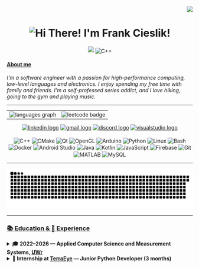 <img align="right" src="https://komarev.com/ghpvc/?username=FranciszekCieslik&color=blue" />
<br>

<h1 align="center">
  <picture>
    <source
      media="(prefers-color-scheme: dark)"
      srcset="https://readme-typing-svg.herokuapp.com/?font=Righteous&size=35&center=true&vCenter=true&width=500&height=70&duration=4000&lines=Hi+There!+😊;+I'm+Frank+Cieslik!;&color=ffffff"
    />
    <source
      media="(prefers-color-scheme: light)"
      srcset="https://readme-typing-svg.herokuapp.com/?font=Righteous&size=35&center=true&vCenter=true&width=500&height=70&duration=4000&lines=Hi+There!+😊;+I'm+Frank+Cieslik!;&color=000000"
    />
    <img
      src="https://readme-typing-svg.herokuapp.com/?font=Righteous&size=35&center=true&vCenter=true&width=500&height=70&duration=4000&lines=Hi+There!+😊;+I'm+Frank+Cieslik!;&color=000000"
      alt="Hi There! I'm Frank Cieslik!"
    />
  </picture>
</h1>

<div align="center">
<tr>
  <picture>
    <source  media="(prefers-color-scheme: dark)" srcset="https://quotes-github-readme.vercel.app/api?type=horizontal&theme=tokyonight" />
    <source  media="(prefers-color-scheme: light)" srcset="https://quotes-github-readme.vercel.app/api?type=horizontal&theme=default" />
    <img src="https://quotes-github-readme.vercel.app/api?type=horizontal&theme=tokyonight" />
  </picture>
  <img src="https://github.com/user-attachments/assets/1259f39e-ba1e-48cb-9af3-bc669871307d" style="height: 200px; vertical-align: middle;" alt="C++" />
</tr>
</div>

#### <ins>About me</ins>
*I'm a software engineer with a passion for high-performance computing, low-level languages and electronics. I enjoy spending my free time with family and friends. I'm a self-professed series addict, and I love hiking, going to the gym and playing music.*

---

<div align="center">

<table style="width:100%">
  <tr>
<!--     <td>
      <picture>
        <source media="(prefers-color-scheme: dark)" srcset="https://streak-stats.demolab.com?user=FranciszekCieslik&locale=en&mode=daily&theme=dracula&hide_border=false&border_radius=5" />
        <source media="(prefers-color-scheme: light)" srcset="https://streak-stats.demolab.com?user=FranciszekCieslik&locale=en&mode=daily&theme=default&hide_border=false&border_radius=5" />
        <img height="175" alt="streak graph" src="https://streak-stats.demolab.com?user=FranciszekCieslik&locale=en&mode=daily&theme=default&hide_border=false&border_radius=5" />
      </picture>
    </td> -->
    <td>
      <picture>
        <source media="(prefers-color-scheme: dark)" srcset="https://github-readme-stats.vercel.app/api/top-langs?username=FranciszekCieslik&locale=en&hide_title=false&layout=compact&card_width=320&langs_count=8&theme=dracula&hide_border=false&hide=Makefile" />
        <source media="(prefers-color-scheme: light)" srcset="https://github-readme-stats.vercel.app/api/top-langs?username=FranciszekCieslik&locale=en&hide_title=false&layout=compact&card_width=320&langs_count=8&theme=default&hide_border=false&hide=Makefile" />
        <img height="175" alt="languages graph" src="https://github-readme-stats.vercel.app/api/top-langs?username=FranciszekCieslik&locale=en&hide_title=false&layout=compact&card_width=320&langs_count=8&theme=default&hide_border=false&hide=Makefile" />
      </picture>
    </td>
    <td>
      <picture>
        <source media="(prefers-color-scheme: dark)" srcset="https://leetcode-badge-showcase.vercel.app/api?username=user1851QS&theme=dracula&border=border&animated=true" />
        <source media="(prefers-color-scheme: light)" srcset="https://leetcode-badge-showcase.vercel.app/api?username=user1851QS&theme=light&border=border&animated=true" />
        <img height="175" alt="leetcode badge" src="https://leetcode-badge-showcase.vercel.app/api?username=user1851QS&theme=light&border=border&animated=true" />
      </picture>
    </td>
  </tr>
</table>

</div>
<div align="center">
  <a href="https://www.linkedin.com/in/franciszek-c-5694b8281/"><img src="https://img.shields.io/static/v1?message=LinkedIn&logo=linkedin&label=&color=0077B5&logoColor=white&labelColor=&style=for-the-badge" height="35" alt="linkedin logo" /></a>
  <a href="mailto:cieslik.franek@gmail.com"><img src="https://img.shields.io/static/v1?message=Gmail&logo=gmail&label=&color=D14836&logoColor=white&labelColor=&style=for-the-badge" height="35" alt="gmail logo" /></a>
  <a href="https://discordapp.com/users/687366623631507507"><img src="https://img.shields.io/static/v1?message=Discord&logo=discord&label=&color=7289DA&logoColor=white&labelColor=&style=for-the-badge" height="35" alt="discord logo" /></a>
  <a href="#"><img src="https://img.shields.io/static/v1?message=Visual%20Studio%20Marketplace&logo=visualstudio&label=&color=e2165e&logoColor=white&labelColor=&style=for-the-badge" height="35" alt="visualstudio logo" /></a>
</div>

<br clest="both">

<div align="center">

<img src="https://cdn.jsdelivr.net/gh/devicons/devicon/icons/cplusplus/cplusplus-original.svg" style="height: 40px; vertical-align: middle;" alt="C++" />
<img src="https://cdn.jsdelivr.net/gh/devicons/devicon/icons/cmake/cmake-original.svg" style="height: 40px; vertical-align: middle;" alt="CMake" />
<img src="https://cdn.jsdelivr.net/gh/devicons/devicon/icons/qt/qt-original.svg" style="height: 40px; vertical-align: middle;" alt="Qt" />
<img src="https://cdn.jsdelivr.net/gh/devicons/devicon/icons/opengl/opengl-original.svg" style="height: 40px; vertical-align: middle;" alt="OpenGL" />
<img src="https://cdn.jsdelivr.net/gh/devicons/devicon/icons/arduino/arduino-original.svg" style="height: 40px; vertical-align: middle;" alt="Arduino" />
<img src="https://cdn.jsdelivr.net/gh/devicons/devicon/icons/python/python-original.svg" style="height: 40px; vertical-align: middle;" alt="Python" />
<img src="https://skillicons.dev/icons?i=linux" style="height: 40px; vertical-align: middle;" alt="Linux" />
<img src="https://cdn.simpleicons.org/gnubash/4EAA25" style="height: 40px; vertical-align: middle;" alt="Bash" />
<img src="https://cdn.jsdelivr.net/gh/devicons/devicon/icons/docker/docker-original.svg" style="height: 40px; vertical-align: middle;" alt="Docker" />
<img src="https://cdn.jsdelivr.net/gh/devicons/devicon/icons/androidstudio/androidstudio-original.svg" style="height: 40px; vertical-align: middle;" alt="Android Studio" />
<img src="https://cdn.jsdelivr.net/gh/devicons/devicon/icons/java/java-original.svg" style="height: 40px; vertical-align: middle;" alt="Java" />
<img src="https://cdn.jsdelivr.net/gh/devicons/devicon/icons/kotlin/kotlin-original.svg" style="height: 40px; vertical-align: middle;" alt="Kotlin" />
<img src="https://cdn.jsdelivr.net/gh/devicons/devicon/icons/javascript/javascript-original.svg" style="height: 40px; vertical-align: middle;" alt="JavaScript" />
<img src="https://cdn.jsdelivr.net/gh/devicons/devicon/icons/firebase/firebase-plain.svg" style="height: 40px; vertical-align: middle;" alt="Firebase" />
<img src="https://cdn.jsdelivr.net/gh/devicons/devicon/icons/git/git-original.svg" style="height: 40px; vertical-align: middle;" alt="Git" />
<img src="https://cdn.jsdelivr.net/gh/devicons/devicon/icons/matlab/matlab-original.svg" style="height: 40px; vertical-align: middle;" alt="MATLAB" />
<img src="https://cdn.jsdelivr.net/gh/devicons/devicon/icons/mysql/mysql-original.svg" style="height: 40px; vertical-align: middle;" alt="MySQL" />

</div>

---

<div align="center">

<picture>
  <source media="(prefers-color-scheme: dark)" srcset="https://raw.githubusercontent.com/FranciszekCieslik/FranciszekCieslik/output/snake-dark.svg" />
  <source media="(prefers-color-scheme: light)" srcset="https://raw.githubusercontent.com/FranciszekCieslik/FranciszekCieslik/output/snake-light.svg" />
  <img alt="github-snake" src="https://raw.githubusercontent.com/FranciszekCieslik/FranciszekCieslik/output/snake-light.svg" />
</picture>

</div>

---

  <!-- <table style="width:100%">
    <tr><td>
  <img src="https://spotify-recently-played-readme.vercel.app/api?user=215nlwdc2iebwyy7vanhodkeq&height=175"/>
    </td>
      <td>
  
      <img src="https://media1.giphy.com/media/v1.Y2lkPTc5MGI3NjExMjFqdmcxM3RvbHRzYTJ2MnZ1bDI3aTRzM25rd3cyNjRuaDM4cDFvaCZlcD12MV9pbnRlcm5naWZfYnlfaWQmY3Q9Zw/687qS11pXwjCM/giphy.gif" height="300" />
      </td>
    </tr>
  </table> -->
</div>

<h3 align="left"><ins>📚 Education & 💼 Experience</ins></h3>

<div align="left">

<!-- Step 1 -->
<details>
  <summary><strong>🎓 2022–2026 — Applied Computer Science and Measurement Systems, <a href="https://www.linkedin.com/school/uniwroc/posts/?feedView=all">UWr</a></strong></summary>
  <p>Focus on embedded systems, signal processing, and applied programming in C++ and Python.</p>
</details>

<!-- Step 2 -->
<details>
  <summary><strong>💼 Internship at <a href = "https://www.linkedin.com/company/terraeye/posts/?feedView=all">TerraEye</a> — Junior Python Developer (3 months)</strong></summary>
  <p>Worked with geospatial data using <code>rasterio</code>, <code>numpy</code>, <code>numba</code>, and deployed solutions to Azure Cloud.</p>
</details>

</div>

